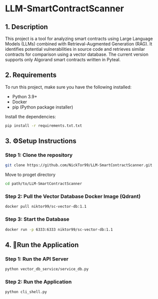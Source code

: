 # LLM-SmartContractScanner

## 1. Description

This project is a tool for analyzing smart contracts using Large Language Models (LLMs) combined with Retrieval-Augmented Generation (RAG). It identifies potential vulnerabilities in source code and retrieves similar contracts for comparison using a vector database. The current version supports only Algorand smart contracts written in Pyteal.

## 2. Requirements

To run this project, make sure you have the following installed:

- Python 3.9+
- Docker
- pip (Python package installer)

Install the dependencies:

```bash
pip install -r requirements.txt.txt
```

## 3. ⚙️Setup Instructions

### Step 1: Clone the repository

```bash
git clone https://github.com/NickTor99/LLM-SmartContractScanner.git
```

Move to proget directory

```bash
cd path/to/LLM-SmartContractScanner
```

### Step 2: Pull the Vector Database Docker Image (Qdrant)

```bash
docker pull niktor99/sc-vector-db:1.1
```

### Step 3: Start the Database
```bash
docker run -p 6333:6333 niktor99/sc-vector-db:1.1
```

## 4. 🚀Run the Application
### Step 1: Run the API Server
```bash
python vector_db_service/service_db.py
```

### Step 2: Run the Application
```bash
python cli_shell.py
```